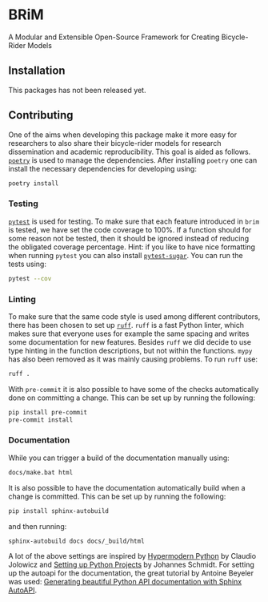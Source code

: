 # BRiM
A Modular and Extensible Open-Source Framework for Creating Bicycle-Rider Models

## Installation
This packages has not been released yet.

## Contributing
One of the aims when developing this package make it more easy for researchers to also
share their bicycle-rider models for research dissemination and academic
reproducibility. This goal is aided as follows. [`poetry`](https://python-poetry.org/)
is used to manage the dependencies. After installing `poetry` one can install the
necessary dependencies for developing using:
```bash
poetry install
```
### Testing
[`pytest`](https://docs.pytest.org) is used for testing. To make sure that each feature
introduced in `brim` is tested, we have set the code coverage to 100%. If a function
should for some reason not be tested, then it should be ignored instead of reducing the
obligated coverage percentage. Hint: if you like to have nice formatting when running
`pytest` you can also install [`pytest-sugar`](https://github.com/Teemu/pytest-sugar).
You can run the tests using:
```bash
pytest --cov
```

### Linting
To make sure that the same code style is used among different contributors, there has
been chosen to set up [`ruff`](https://beta.ruff.rs). `ruff` is a fast Python linter,
which makes sure that everyone uses for example the same spacing and writes some
documentation for new features. Besides `ruff` we did decide to use type hinting in the
function descriptions, but not within the functions. `mypy` has also been removed as it
was mainly causing problems. To run `ruff` use:
```bash
ruff .
```
With `pre-commit` it is also possible to have some of the checks automatically done on
committing a change. This can be set up by running the following:
```bash
pip install pre-commit
pre-commit install
```

### Documentation
While you can trigger a build of the documentation manually using:
```bash
docs/make.bat html
```
It is also possible to have the documentation automatically build when a change is
committed. This can be set up by running the following:
```bash
pip install sphinx-autobuild
```
and then running:
```bash
sphinx-autobuild docs docs/_build/html
```

A lot of the above settings are inspired by [Hypermodern Python][1] by Claudio Jolowicz
and [Setting up Python Projects][2] by Johannes Schmidt. For setting up the autoapi for
the documentation, the great tutorial by Antoine Beyeler was used: [Generating beautiful Python API documentation with Sphinx AutoAPI][3].

[1]: https://cjolowicz.github.io/posts/hypermodern-python-01-setup/
[2]: https://johschmidt42.medium.com/setting-up-python-projects-part-i-408603868c08
[3]: https://bylr.info/articles/2022/05/10/api-doc-with-sphinx-autoapi/
